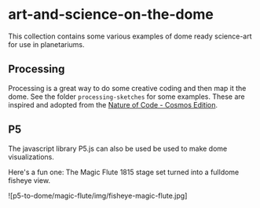 # art-and-science-on-the-dome

This collection contains some various examples of dome ready science-art for use in planetariums.

## Processing

Processing is a great way to do some creative coding and then map it the dome. See the folder `processing-sketches` for some examples. These are inspired and adopted from the [Nature of Code - Cosmos Edition](https://github.com/nature-of-code/The-Nature-of-Code-Cosmos-Edition/tree/master/dome/fisheye_shader).

## P5

The javascript library P5.js can also be used be used to make dome visualizations. 

Here's a fun one: The Magic Flute 1815 stage set turned into a fulldome fisheye view.

![p5-to-dome/magic-flute/img/fisheye-magic-flute.jpg]


